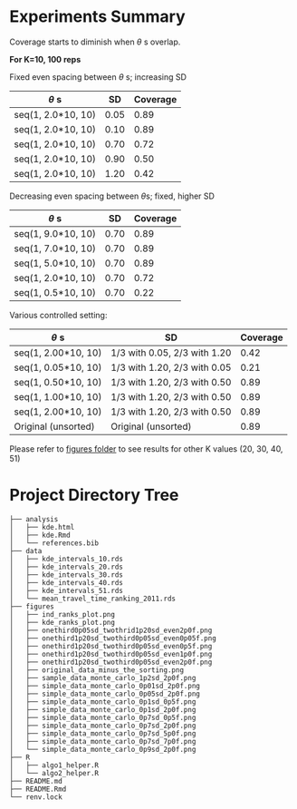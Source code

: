 # Experiments Summary

Coverage starts to diminish when $\theta$ s overlap.  

**For K=10, 100 reps**

Fixed even spacing between $\theta$ s; increasing SD

| $\theta$ s      | SD    | Coverage |
|----------------------|-------|----------|
| seq(1, 2.0*10, 10)   | 0.05  | 0.89     |
| seq(1, 2.0*10, 10)   | 0.10  | 0.89     |
| seq(1, 2.0*10, 10)   | 0.70  | 0.72     |
| seq(1, 2.0*10, 10)   | 0.90  | 0.50     |
| seq(1, 2.0*10, 10)   | 1.20  | 0.42     |


Decreasing even spacing between $\theta$s; fixed, higher SD

| $\theta$ s      | SD    | Coverage |
|----------------------|-------|----------|
| seq(1, 9.0*10, 10)   | 0.70  | 0.89     |
| seq(1, 7.0*10, 10)   | 0.70  | 0.89     |
| seq(1, 5.0*10, 10)   | 0.70  | 0.89     |
| seq(1, 2.0*10, 10)   | 0.70  | 0.72     |
| seq(1, 0.5*10, 10)   | 0.70  | 0.22     |

 
Various controlled setting:
 
| $\theta$ s      | SD                      | Coverage |
|----------------------|----------------------------------------|----------|
| seq(1, 2.00*10, 10)  | 1/3 with 0.05, 2/3 with 1.20            | 0.42     |
| seq(1, 0.05*10, 10)  | 1/3 with 1.20, 2/3 with 0.05            | 0.21     |
| seq(1, 0.50*10, 10)  | 1/3 with 1.20, 2/3 with 0.50            | 0.89     |
| seq(1, 1.00*10, 10)  | 1/3 with 1.20, 2/3 with 0.50            | 0.89     |
| seq(1, 2.00*10, 10)  | 1/3 with 1.20, 2/3 with 0.50            | 0.89     |
| Original (unsorted) | Original (unsorted)                      | 0.89     |

Please refer to [figures folder](https://github.com/ShaineRosewel/kde-ranking/tree/master/figures) to see results for other K values (20, 30, 40, 51)


# Project Directory Tree

    ├── analysis
    │   ├── kde.html
    │   ├── kde.Rmd
    │   └── references.bib
    ├── data
    │   ├── kde_intervals_10.rds
    │   ├── kde_intervals_20.rds
    │   ├── kde_intervals_30.rds
    │   ├── kde_intervals_40.rds
    │   ├── kde_intervals_51.rds
    │   └── mean_travel_time_ranking_2011.rds
    ├── figures
    │   ├── ind_ranks_plot.png
    │   ├── kde_ranks_plot.png
    │   ├── onethird0p05sd_twothrid1p20sd_even2p0f.png
    │   ├── onethird1p20sd_twothird0p05sd_even0p05f.png
    │   ├── onethird1p20sd_twothird0p05sd_even0p5f.png
    │   ├── onethird1p20sd_twothird0p05sd_even1p0f.png
    │   ├── onethird1p20sd_twothird0p05sd_even2p0f.png
    │   ├── original_data_minus_the_sorting.png
    │   ├── sample_data_monte_carlo_1p2sd_2p0f.png
    │   ├── simple_data_monte_carlo_0p01sd_2p0f.png
    │   ├── simple_data_monte_carlo_0p05sd_2p0f.png
    │   ├── simple_data_monte_carlo_0p1sd_0p5f.png
    │   ├── simple_data_monte_carlo_0p1sd_2p0f.png
    │   ├── simple_data_monte_carlo_0p7sd_0p5f.png
    │   ├── simple_data_monte_carlo_0p7sd_2p0f.png
    │   ├── simple_data_monte_carlo_0p7sd_5p0f.png
    │   ├── simple_data_monte_carlo_0p7sd_7p0f.png
    │   └── simple_data_monte_carlo_0p9sd_2p0f.png
    ├── R
    │   ├── algo1_helper.R
    │   └── algo2_helper.R
    ├── README.md
    ├── README.Rmd
    └── renv.lock
